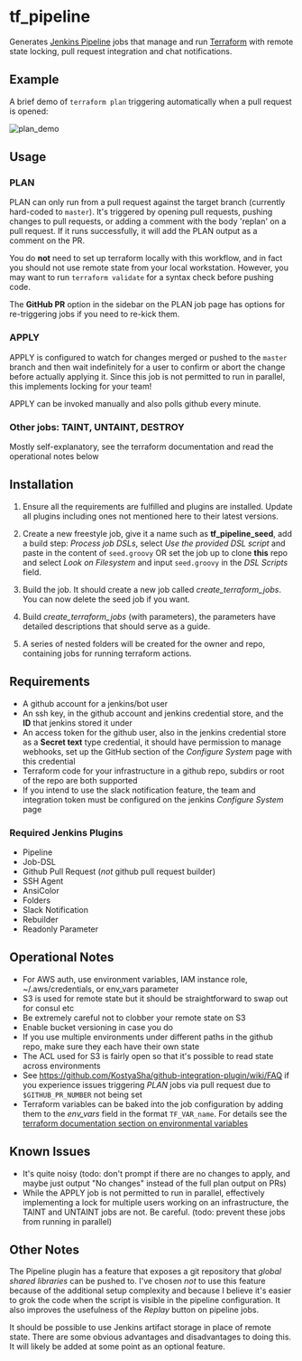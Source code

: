 # tf_pipeline

Generates [Jenkins Pipeline](https://jenkins.io/solutions/pipeline/) jobs that
manage and run [Terraform](http://terraform.io/) with remote state locking, pull
request integration and chat notifications.


## Example

A brief demo of `terraform plan` triggering automatically when a pull request is
opened:

![plan_demo](http://i.imgur.com/VH9KLqE.gif)


## Usage

### PLAN

PLAN can only run from a pull request against the target branch (currently
hard-coded to `master`). It's triggered by opening pull requests, pushing
changes to pull requests, or adding a comment with the body 'replan' on a pull
request. If it runs successfully, it will add the PLAN output as a comment on
the PR.

You do **not** need to set up terraform locally with this workflow, and in fact
you should not use remote state from your local workstation. However, you may
want to run `terraform validate` for a syntax check before pushing code.

The **GitHub PR** option in the sidebar on the PLAN job page has options for
re-triggering jobs if you need to re-kick them.

### APPLY

APPLY is configured to watch for changes merged or pushed to the `master` branch
and then wait indefinitely for a user to confirm or abort the change before
actually applying it. Since this job is not permitted to run in parallel, this
implements locking for your team!

APPLY can be invoked manually and also polls github every minute.

### Other jobs: TAINT, UNTAINT, DESTROY

Mostly self-explanatory, see the terraform documentation and read the
operational notes below


## Installation

1. Ensure all the requirements are fulfilled and plugins are installed. Update
   all plugins including ones not mentioned here to their latest versions.

2. Create a new freestyle job, give it a name such as **tf_pipeline_seed**, add
   a build step: _Process job DSLs_, select _Use the provided DSL script_ and
   paste in the content of `seed.groovy` OR set the job up to clone **this**
   repo and select _Look on Filesystem_ and input `seed.groovy` in the _DSL
   Scripts_ field.

3. Build the job. It should create a new job called _create_terraform_jobs_. You
   can now delete the seed job if you want.

4. Build _create_terraform_jobs_ (with parameters), the parameters have detailed
   descriptions that should serve as a guide.
   
5. A series of nested folders will be created for the owner and repo, containing
   jobs for running terraform actions.


## Requirements

  * A github account for a jenkins/bot user
  * An ssh key, in the github account and jenkins credential store, and the
    **ID** that jenkins stored it under
  * An access token for the github user, also in the jenkins credential store as
    a **Secret text** type credential, it should have permission to manage
    webhooks, set up the GitHub section of the _Configure System_ page with this
    credential
  * Terraform code for your infrastructure in a github repo, subdirs or root of
    the repo are both supported
  * If you intend to use the slack notification feature, the team and
    integration token must be configured on the jenkins _Configure System_ page

### Required Jenkins Plugins

  * Pipeline
  * Job-DSL
  * Github Pull Request (*not* github pull request builder)
  * SSH Agent
  * AnsiColor
  * Folders
  * Slack Notification
  * Rebuilder
  * Readonly Parameter


## Operational Notes

  * For AWS auth, use environment variables, IAM instance role,
    ~/.aws/credentials, or env_vars parameter
  * S3 is used for remote state but it should be straightforward to swap out for
    consul etc
  * Be extremely careful not to clobber your remote state on S3
  * Enable bucket versioning in case you do
  * If you use multiple environments under different paths in the github repo,
    make sure they each have their own state
  * The ACL used for S3 is fairly open so that it's possible to read state
    across environments
  * See https://github.com/KostyaSha/github-integration-plugin/wiki/FAQ if you
    experience issues triggering _PLAN_ jobs via pull request due to
    `$GITHUB_PR_NUMBER` not being set
  * Terraform variables can be baked into the job configuration by adding them
    to the _env_vars_ field in the format `TF_VAR_name`. For details see the
    [terraform documentation section on environmental variables](https://www.terraform.io/docs/configuration/environment-variables.html)


## Known Issues

  * It's quite noisy (todo: don't prompt if there are no changes to apply, and
    maybe just output "No changes" instead of the full plan output on PRs)
  * While the APPLY job is not permitted to run in parallel, effectively
    implementing a lock for multiple users working on an infrastructure, the
    TAINT and UNTAINT jobs are not. Be careful. (todo: prevent these jobs from
    running in parallel)
  

## Other Notes

The Pipeline plugin has a feature that exposes a git repository that _global
shared libraries_ can be pushed to. I've chosen _not_ to use this feature
because of the additional setup complexity and because I believe it's easier to
grok the code when the script is visible in the pipeline configuration. It also
improves the usefulness of the _Replay_ button on pipeline jobs.

It should be possible to use Jenkins artifact storage in place of remote state.
There are some obvious advantages and disadvantages to doing this. It will
likely be added at some point as an optional feature.

